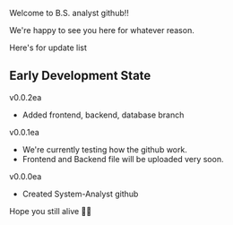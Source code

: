 Welcome to B.S. analyst github!!

We're happy to see you here for whatever reason.

Here's for update list




## Early Development State

v0.0.2ea
- Added frontend, backend, database branch

v0.0.1ea
- We're currently testing how the github work.
- Frontend and Backend file will be uploaded very soon.

v0.0.0ea
- Created System-Analyst github

Hope you still alive 🫶🏿
